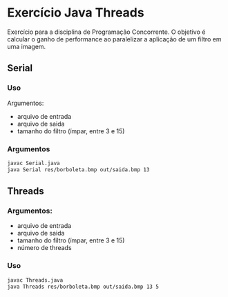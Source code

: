 # Exercício Java Threads

Exercício para a disciplina de Programação Concorrente. O objetivo é calcular o ganho de performance ao paralelizar a aplicação de um filtro em uma imagem.

## Serial
### Uso
Argumentos:
- arquivo de entrada
- arquivo de saida
- tamanho do filtro (ímpar, entre 3 e 15)

### Argumentos
```bash
javac Serial.java
java Serial res/borboleta.bmp out/saida.bmp 13
```
## Threads
### Argumentos:
- arquivo de entrada
- arquivo de saida
- tamanho do filtro (ímpar, entre 3 e 15)
- número de threads

### Uso
```bash
javac Threads.java
java Threads res/borboleta.bmp out/saida.bmp 13 5
```